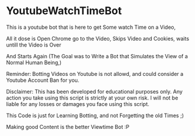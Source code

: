 # YoutubeWatchTimeBot
This is a youtube bot that is here to get Some watch Time on a Video, 

All it dose is Open Chrome go to the Video, Skips Video and Cookies, waits untill the Video is Over

And Starts Again 
(The Goal was to Write a Bot that Simulates the View of a Normal Human Being,)

Reminder: 
Botting Videos on Youtube is not allowd, and could consider a Youtube Account Ban for you. 


Disclaimer: 
This has been developed for educational purposes only. Any action you take using this script is strictly at your own risk. I will not be liable for any losses or damages you face using this script.

This Code is just for Learning Botting, and not Forgetting the old Times ;) 

Making good Content is the better Viewtime Bot :P  
